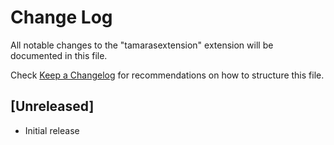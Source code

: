 # Change Log

All notable changes to the "tamarasextension" extension will be documented in this file.

Check [Keep a Changelog](http://keepachangelog.com/) for recommendations on how to structure this file.

## [Unreleased]

- Initial release